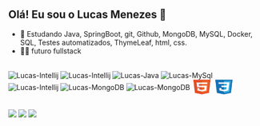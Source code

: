 ## Olá! Eu sou o Lucas Menezes 👋

- 🌱 Estudando Java, SpringBoot, git, Github, MongoDB, MySQL, Docker, SQL, Testes automatizados, ThymeLeaf, html, css.
- 👨‍💻 futuro fullstack

<div style="display: inline_block"><br>
  <img align="center" alt="Lucas-Intellij" height="30" width="40" src="https://user-images.githubusercontent.com/25181517/183891303-41f257f8-6b3d-487c-aa56-c497b880d0fb.png">
   <img align="center" alt="Lucas-Intellij" height="30" width="40" src="https://user-images.githubusercontent.com/25181517/192108890-200809d1-439c-4e23-90d3-b090cf9a4eea.png">
  <img align="center" alt="Lucas-Java" height="30" width="40" src="https://img.shields.io/badge/Java-ED8B00?style=for-the-badge&logo=openjdk&logoColor=white">
   <img align="center" alt="Lucas-MySql" height="30" width="40" src="https://user-images.githubusercontent.com/25181517/183896128-ec99105a-ec1a-4d85-b08b-1aa1620b2046.png">
   <img align="center" alt="Lucas-Intellij" height="30" width="40" src="https://user-images.githubusercontent.com/25181517/182884177-d48a8579-2cd0-447a-b9a6-ffc7cb02560e.png">
   <img align="center" alt="Lucas-MongoDB" height="30" width="40" src="https://user-images.githubusercontent.com/25181517/117207330-263ba280-adf4-11eb-9b97-0ac5b40bc3be.png">
   <img align="center" alt="Lucas-MongoDB" height="30" width="40" src="https://user-images.githubusercontent.com/25181517/183896132-54262f2e-6d98-41e3-8888-e40ab5a17326.png">
    <img align="center" alt="Lucas-HTML" height="30" width="40" src="https://raw.githubusercontent.com/devicons/devicon/master/icons/html5/html5-original.svg">
  <img align="center" alt="Lucas-CSS" height="30" width="40" src="https://raw.githubusercontent.com/devicons/devicon/master/icons/css3/css3-original.svg">
 
</div>

##

<div> 
  <a href="https://instagram.com/lucasrj.__" target="_blank"><img src="https://img.shields.io/badge/-Instagram-%23E4405F?style=for-the-badge&logo=instagram&logoColor=white" target="_blank"></a>
  <a href = "mailto:llucasmenezes99@gmail.com"><img src="https://img.shields.io/badge/-Gmail-%23333?style=for-the-badge&logo=gmail&logoColor=white" target="_blank"></a>
  <a href="https://www.linkedin.com/in/andr%C3%A9-lucas-da-silva-menezes-3857b0233/" target="_blank"><img src="https://img.shields.io/badge/-LinkedIn-%230077B5?style=for-the-badge&logo=linkedin&logoColor=white" target="_blank"></a> 

</div>


